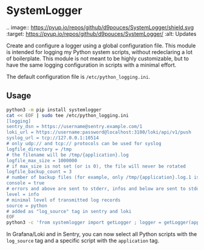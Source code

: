 SystemLogger
============


.. image:: https://pyup.io/repos/github/d9pouces/SystemLogger/shield.svg
:target: https://pyup.io/repos/github/d9pouces/SystemLogger/
:alt: Updates

Create and configure a logger using a global configuration file.
This module is intended for logging my Python system scripts, without redeclaring a lot of boilerplate.
This module is not meant to be highly customizable, but to have the same logging configuration in scripts with a
minimal effort.

The default configuration file is `/etc/python_logging.ini`.

Usage
-----

```bash
python3 -m pip install systemlogger
cat << EOF | sudo tee /etc/python_logging.ini
[logging]
sentry_dsn = https://username@sentry.example.com/1
loki_url = https://username:password@localhost:3100/loki/api/v1/push
syslog_url = tcp://127.0.0.1:10514
# only udp:// and tcp:// protocols can be used for syslog
logfile_directory = /tmp
# the filename will be /tmp/{application}.log
logfile_max_size = 1000000
# if max_size is not set (or is 0), the file will never be rotated
logfile_backup_count = 3
# number of backup files (for example, only /tmp/{application}.log.1 is created if logfile_backup_count == 1)
console = true
# errors and above are sent to stderr, infos and below are sent to stdout
level = info
# minimal level of transmitted log records
source = python
# added as "log_source" tag in sentry and loki
EOF
python3 -c 'from systemlogger import getLogger ; logger = getLogger(application="demo") ; logger.warning("log warning test") ; logger.error("log error test")'
```

In Grafana/Loki and in Sentry, you can now select all Python scripts with the `log_source` tag and a specific script
with
the `application` tag.
